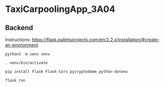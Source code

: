 # TaxiCarpoolingApp_3A04

## Backend

Instructions: https://flask.palletsprojects.com/en/2.2.x/installation/#create-an-environment

```
python3 -m venv venv

. venv/bin/activate

pip install Flask Flask-Cors pycryptodome python-dotenv

flask run
```
